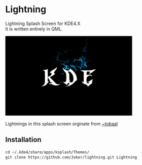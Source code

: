Lightning
===========
Lightning Splash Screen for KDE4.X  
It is written entirely in QML.  


![Lightning](Preview.png)


Lightnings in this splash screen orginate from [~tobaal](http://tobaal.deviantart.com/gallery/)  


Installation
------------

    cd ~/.kde4/share/apps/ksplash/Themes/
    git clone https://github.com/Joker/lightning.git Lightning
